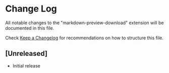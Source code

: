 # Change Log

All notable changes to the "markdown-preview-download" extension will be documented in this file.

Check [Keep a Changelog](http://keepachangelog.com/) for recommendations on how to structure this file.

## [Unreleased]

- Initial release